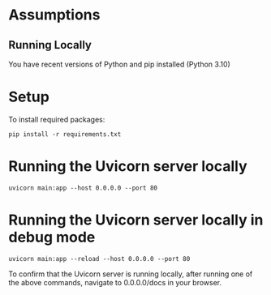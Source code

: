 # Assumptions

## Running Locally

You have recent versions of Python and pip installed (Python 3.10)

# Setup

To install required packages:

`pip install -r requirements.txt`

# Running the Uvicorn server locally

`uvicorn main:app --host 0.0.0.0 --port 80`

# Running the Uvicorn server locally in debug mode

`uvicorn main:app --reload --host 0.0.0.0 --port 80`

To confirm that the Uvicorn server is running locally, after running one of the above commands, navigate to 0.0.0.0/docs in your browser.